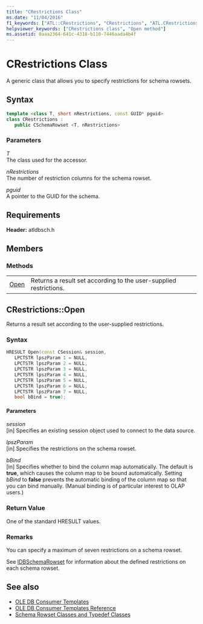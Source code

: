 ```yaml
---
title: "CRestrictions Class"
ms.date: "11/04/2016"
f1_keywords: ["ATL::CRestrictions", "CRestrictions", "ATL.CRestrictions", "CRestrictions.Open", "ATL::CRestrictions::Open", "ATL.CRestrictions.Open", "CRestrictions::Open"]
helpviewer_keywords: ["CRestrictions class", "Open method"]
ms.assetid: 0aaa2364-641c-4318-b110-7446aada4b4f
---
```

# CRestrictions Class

A generic class that allows you to specify restrictions for schema rowsets.

## Syntax

```cpp
template <class T, short nRestrictions, const GUID* pguid>
class CRestrictions :
   public CSchemaRowset <T, nRestrictions>
```

### Parameters

*T*<br/>
The class used for the accessor.

*nRestrictions*<br/>
The number of restriction columns for the schema rowset.

*pguid*<br/>
A pointer to the GUID for the schema.

## Requirements

**Header:** atldbsch.h

## Members

### Methods

|||
|-|-|
|[Open](#open)|Returns a result set according to the user-supplied restrictions.|

## <a name="open"></a> CRestrictions::Open

Returns a result set according to the user-supplied restrictions.

### Syntax

```cpp
HRESULT Open(const CSession& session,
   LPCTSTR lpszParam 1 = NULL,
   LPCTSTR lpszParam 2 = NULL,
   LPCTSTR lpszParam 3 = NULL,
   LPCTSTR lpszParam 4 = NULL,
   LPCTSTR lpszParam 5 = NULL,
   LPCTSTR lpszParam 6 = NULL,
   LPCTSTR lpszParam 7 = NULL,
   bool bBind = true);
```

#### Parameters

*session*<br/>
[in] Specifies an existing session object used to connect to the data source.

*lpszParam*<br/>
[in] Specifies the restrictions on the schema rowset.

*bBind*<br/>
[in] Specifies whether to bind the column map automatically. The default is **true**, which causes the column map to be bound automatically. Setting *bBind* to **false** prevents the automatic binding of the column map so that you can bind manually. (Manual binding is of particular interest to OLAP users.)

### Return Value

One of the standard HRESULT values.

### Remarks

You can specify a maximum of seven restrictions on a schema rowset.

See [IDBSchemaRowset](https://docs.microsoft.com/previous-versions/windows/desktop/ms713686(v=vs.85)) for information about the defined restrictions on each schema rowset.

## See also

- [OLE DB Consumer Templates](../../data/oledb/ole-db-consumer-templates-cpp.md)
- [OLE DB Consumer Templates Reference](../../data/oledb/ole-db-consumer-templates-reference.md)
- [Schema Rowset Classes and Typedef Classes](../../data/oledb/schema-rowset-classes-and-typedef-classes.md)

